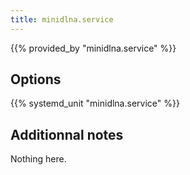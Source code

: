 ```yaml
---
title: minidlna.service
---
```


{{% provided_by "minidlna.service" %}}

## Options

{{% systemd_unit "minidlna.service" %}}

## Additionnal notes

Nothing here.